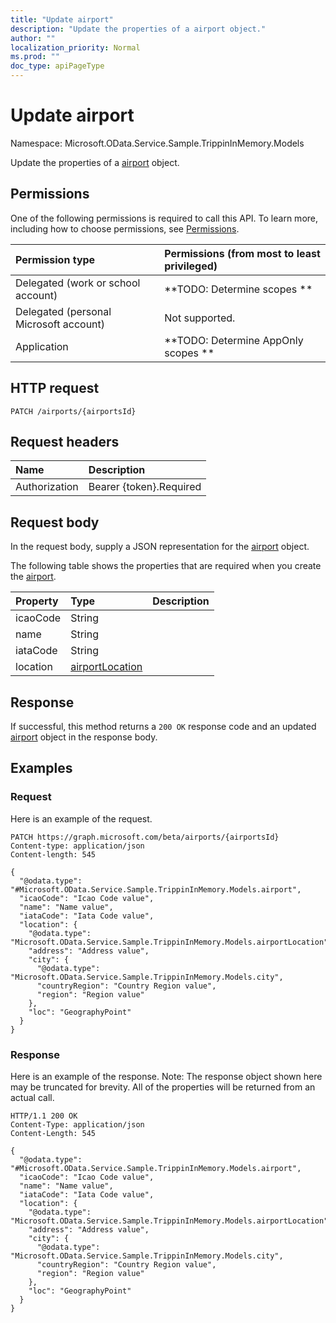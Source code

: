 ```yaml
---
title: "Update airport"
description: "Update the properties of a airport object."
author: ""
localization_priority: Normal
ms.prod: ""
doc_type: apiPageType
---
```


# Update airport

Namespace: Microsoft.OData.Service.Sample.TrippinInMemory.Models

Update the properties of a [airport](../resources/microsoft.odata.service.sample.trippininmemory.models-airport.md) object.

## Permissions
One of the following permissions is required to call this API. To learn more, including how to choose permissions, see [Permissions](/concepts/permissions-reference.md).

|Permission type|Permissions (from most to least privileged)|
|:---|:---|
|Delegated (work or school account)|**TODO: Determine scopes **|
|Delegated (personal Microsoft account)|Not supported.|
|Application|**TODO: Determine AppOnly scopes **|

## HTTP request
<!-- {
  "blockType": "ignored"
}
-->
``` http
PATCH /airports/{airportsId}
```

## Request headers
|Name|Description|
|:---|:---|
|Authorization|Bearer {token}.Required|

## Request body
In the request body, supply a JSON representation for the [airport](../resources/microsoft.odata.service.sample.trippininmemory.models-airport.md) object.

The following table shows the properties that are required when you create the [airport](../resources/microsoft.odata.service.sample.trippininmemory.models-airport.md).

|Property|Type|Description|
|:---|:---|:---|
|icaoCode|String||
|name|String||
|iataCode|String||
|location|[airportLocation](../resources/microsoft.odata.service.sample.trippininmemory.models-airportlocation.md)||



## Response
If successful, this method returns a `200 OK` response code and an updated [airport](../resources/microsoft.odata.service.sample.trippininmemory.models-airport.md) object in the response body.

## Examples

### Request
Here is an example of the request.
<!-- {
  "blockType": "request",
  "name": "update_airport"
}
-->
``` http
PATCH https://graph.microsoft.com/beta/airports/{airportsId}
Content-type: application/json
Content-length: 545

{
  "@odata.type": "#Microsoft.OData.Service.Sample.TrippinInMemory.Models.airport",
  "icaoCode": "Icao Code value",
  "name": "Name value",
  "iataCode": "Iata Code value",
  "location": {
    "@odata.type": "Microsoft.OData.Service.Sample.TrippinInMemory.Models.airportLocation",
    "address": "Address value",
    "city": {
      "@odata.type": "Microsoft.OData.Service.Sample.TrippinInMemory.Models.city",
      "countryRegion": "Country Region value",
      "region": "Region value"
    },
    "loc": "GeographyPoint"
  }
}
```

### Response
Here is an example of the response. Note: The response object shown here may be truncated for brevity. All of the properties will be returned from an actual call.
<!-- {
  "blockType": "response",
  "truncated": true
}
-->
``` http
HTTP/1.1 200 OK
Content-Type: application/json
Content-Length: 545

{
  "@odata.type": "#Microsoft.OData.Service.Sample.TrippinInMemory.Models.airport",
  "icaoCode": "Icao Code value",
  "name": "Name value",
  "iataCode": "Iata Code value",
  "location": {
    "@odata.type": "Microsoft.OData.Service.Sample.TrippinInMemory.Models.airportLocation",
    "address": "Address value",
    "city": {
      "@odata.type": "Microsoft.OData.Service.Sample.TrippinInMemory.Models.city",
      "countryRegion": "Country Region value",
      "region": "Region value"
    },
    "loc": "GeographyPoint"
  }
}
```

